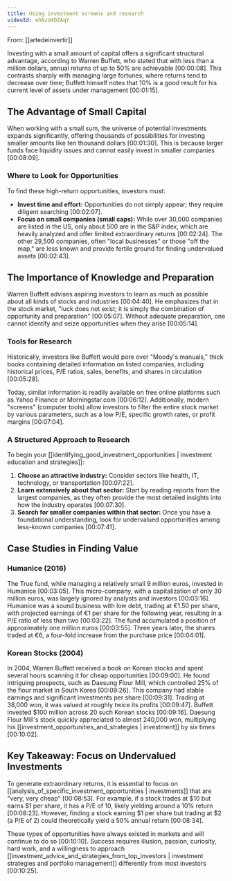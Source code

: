 ```yaml
---
title: Using investment screens and research
videoId: ehNzU4DZAqY
---
```


From: [[artedeinvertir]] <br/> 

Investing with a small amount of capital offers a significant structural advantage, according to Warren Buffett, who stated that with less than a million dollars, annual returns of up to 50% are achievable <a class="yt-timestamp" data-t="00:00:08">[00:00:08]</a>. This contrasts sharply with managing large fortunes, where returns tend to decrease over time; Buffett himself notes that 10% is a good result for his current level of assets under management <a class="yt-timestamp" data-t="00:01:15">[00:01:15]</a>.

## The Advantage of Small Capital

When working with a small sum, the universe of potential investments expands significantly, offering thousands of possibilities for investing smaller amounts like ten thousand dollars <a class="yt-timestamp" data-t="00:01:30">[00:01:30]</a>. This is because larger funds face liquidity issues and cannot easily invest in smaller companies <a class="yt-timestamp" data-t="00:08:09">[00:08:09]</a>.

### Where to Look for Opportunities

To find these high-return opportunities, investors must:
*   **Invest time and effort:** Opportunities do not simply appear; they require diligent searching <a class="yt-timestamp" data-t="00:02:07">[00:02:07]</a>.
*   **Focus on small companies (small caps):** While over 30,000 companies are listed in the US, only about 500 are in the S&P index, which are heavily analyzed and offer limited extraordinary returns <a class="yt-timestamp" data-t="00:02:24">[00:02:24]</a>. The other 29,500 companies, often "local businesses" or those "off the map," are less known and provide fertile ground for finding undervalued assets <a class="yt-timestamp" data-t="00:02:43">[00:02:43]</a>.

## The Importance of Knowledge and Preparation

Warren Buffett advises aspiring investors to learn as much as possible about all kinds of stocks and industries <a class="yt-timestamp" data-t="00:04:40">[00:04:40]</a>. He emphasizes that in the stock market, "luck does not exist; it is simply the combination of opportunity and preparation" <a class="yt-timestamp" data-t="00:05:07">[00:05:07]</a>. Without adequate preparation, one cannot identify and seize opportunities when they arise <a class="yt-timestamp" data-t="00:05:14">[00:05:14]</a>.

### Tools for Research

Historically, investors like Buffett would pore over "Moody's manuals," thick books containing detailed information on listed companies, including historical prices, P/E ratios, sales, benefits, and shares in circulation <a class="yt-timestamp" data-t="00:05:28">[00:05:28]</a>.

Today, similar information is readily available on free online platforms such as Yahoo Finance or Morningstar.com <a class="yt-timestamp" data-t="00:06:12">[00:06:12]</a>. Additionally, modern "screens" (computer tools) allow investors to filter the entire stock market by various parameters, such as a low P/E, specific growth rates, or profit margins <a class="yt-timestamp" data-t="00:07:04">[00:07:04]</a>.

### A Structured Approach to Research

To begin your [[identifying_good_investment_opportunities | investment education and strategies]]:
1.  **Choose an attractive industry:** Consider sectors like health, IT, technology, or transportation <a class="yt-timestamp" data-t="00:07:22">[00:07:22]</a>.
2.  **Learn extensively about that sector:** Start by reading reports from the largest companies, as they often provide the most detailed insights into how the industry operates <a class="yt-timestamp" data-t="00:07:30">[00:07:30]</a>.
3.  **Search for smaller companies within that sector:** Once you have a foundational understanding, look for undervalued opportunities among less-known companies <a class="yt-timestamp" data-t="00:07:41">[00:07:41]</a>.

## Case Studies in Finding Value

### Humanice (2016)

The True fund, while managing a relatively small 9 million euros, invested in Humanice <a class="yt-timestamp" data-t="00:03:05">[00:03:05]</a>. This micro-company, with a capitalization of only 30 million euros, was largely ignored by analysts and investors <a class="yt-timestamp" data-t="00:03:16">[00:03:16]</a>. Humanice was a sound business with low debt, trading at €1.50 per share, with projected earnings of €1 per share for the following year, resulting in a P/E ratio of less than two <a class="yt-timestamp" data-t="00:03:22">[00:03:22]</a>. The fund accumulated a position of approximately one million euros <a class="yt-timestamp" data-t="00:03:55">[00:03:55]</a>. Three years later, the shares traded at €6, a four-fold increase from the purchase price <a class="yt-timestamp" data-t="00:04:01">[00:04:01]</a>.

### Korean Stocks (2004)

In 2004, Warren Buffett received a book on Korean stocks and spent several hours scanning it for cheap opportunities <a class="yt-timestamp" data-t="00:09:00">[00:09:00]</a>. He found intriguing prospects, such as Daesung Flour Mill, which controlled 25% of the flour market in South Korea <a class="yt-timestamp" data-t="00:09:26">[00:09:26]</a>. This company had stable earnings and significant investments per share <a class="yt-timestamp" data-t="00:09:31">[00:09:31]</a>. Trading at 38,000 won, it was valued at roughly twice its profits <a class="yt-timestamp" data-t="00:09:47">[00:09:47]</a>. Buffett invested $100 million across 20 such Korean stocks <a class="yt-timestamp" data-t="00:09:16">[00:09:16]</a>. Daesung Flour Mill's stock quickly appreciated to almost 240,000 won, multiplying his [[investment_opportunities_and_strategies | investment]] by six times <a class="yt-timestamp" data-t="00:10:02">[00:10:02]</a>.

## Key Takeaway: Focus on Undervalued Investments

To generate extraordinary returns, it is essential to focus on [[analysis_of_specific_investment_opportunities | investments]] that are "very, very cheap" <a class="yt-timestamp" data-t="00:08:53">[00:08:53]</a>. For example, if a stock trades at $10 but earns $1 per share, it has a P/E of 10, likely yielding around a 10% return <a class="yt-timestamp" data-t="00:08:23">[00:08:23]</a>. However, finding a stock earning $1 per share but trading at $2 (a P/E of 2) could theoretically yield a 50% annual return <a class="yt-timestamp" data-t="00:08:34">[00:08:34]</a>.

These types of opportunities have always existed in markets and will continue to do so <a class="yt-timestamp" data-t="00:10:10">[00:10:10]</a>. Success requires illusion, passion, curiosity, hard work, and a willingness to approach [[investment_advice_and_strategies_from_top_investors | investment strategies and portfolio management]] differently from most investors <a class="yt-timestamp" data-t="00:10:25">[00:10:25]</a>.